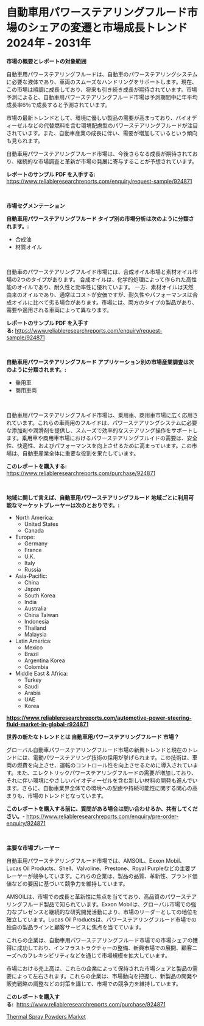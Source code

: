 <p><h1>自動車用パワーステアリングフルード市場のシェアの変遷と市場成長トレンド 2024年 - 2031年</h1></p><p><strong>市場の概要とレポートの対象範囲</strong></p>
<p><p>自動車用パワーステアリングフルードは、自動車のパワーステアリングシステムに必要な液体であり、車両のスムーズなハンドリングをサポートします。現在、この市場は順調に成長しており、将来も引き続き成長が期待されています。市場予測によると、自動車用パワーステアリングフルード市場は予測期間中に年平均成長率6％で成長すると予測されています。</p><p>市場の最新トレンドとして、環境に優しい製品の需要が高まっており、バイオディーゼルなどの代替燃料を含む環境配慮型のパワーステアリングフルードが注目されています。また、自動車産業の成長に伴い、需要が増加しているという傾向も見られます。</p><p>自動車用パワーステアリングフルード市場は、今後さらなる成長が期待されており、継続的な市場調査と革新が市場の発展に寄与することが予想されています。</p></p>
<p><strong>レポートのサンプル PDF を入手する:</strong> <a href="https://www.reliableresearchreports.com/enquiry/request-sample/924871">https://www.reliableresearchreports.com/enquiry/request-sample/924871</a></p>
<p>&nbsp;</p>
<p><strong>市場セグメンテーション</strong></p>
<p><strong>自動車用パワーステアリングフルード タイプ別の市場分析は次のように分類されます。:</strong></p>
<p><ul><li>合成油</li><li>材質オイル</li></ul></p>
<p>&nbsp;</p>
<p><p>自動車のパワーステアリングフルイド市場には、合成オイル市場と素材オイル市場の2つのタイプがあります。 合成オイルは、化学的処理によって作られた高性能のオイルであり、耐久性と効率性に優れています。 一方、素材オイルは天然由来のオイルであり、通常はコストが安価ですが、耐久性やパフォーマンスは合成オイルに比べて劣る場合があります。市場には、両方のタイプの製品があり、需要や適用される車両によって異なります。</p></p>
<p><strong>レポートのサンプル PDF を入手する:</strong>&nbsp;<a href="https://www.reliableresearchreports.com/enquiry/request-sample/924871">https://www.reliableresearchreports.com/enquiry/request-sample/924871</a></p>
<p>&nbsp;</p>
<p><strong> 自動車用パワーステアリングフルード アプリケーション別の市場産業調査は次のように分類されます。:</strong></p>
<p><ul><li>乗用車</li><li>商用車両</li></ul></p>
<p>&nbsp;</p>
<p><p>自動車用パワーステアリングフルイド市場は、乗用車、商用車市場に広く応用されています。これらの車両用のフルイドは、パワーステアリングシステムに必要な添加剤や潤滑剤を提供し、スムーズで効率的なステアリング操作をサポートします。乗用車や商用車市場におけるパワーステアリングフルイドの需要は、安全性、快適性、およびパフォーマンスを向上させるために高まっています。この市場は、自動車産業全体に重要な役割を果たしています。</p></p>
<p><strong>このレポートを購入する:</strong>&nbsp; <a href="https://www.reliableresearchreports.com/purchase/924871">https://www.reliableresearchreports.com/purchase/924871</a></p>
<p>&nbsp;</p>
<p><strong>地域に関して言えば、自動車用パワーステアリングフルード 地域ごとに利用可能なマーケットプレーヤーは次のとおりです。:</strong></p>
<p><ul>
    <li>
        North America:
        <ul>
            <li>United States</li>
            <li>Canada</li>
        </ul>
    </li>
    <li>
        Europe:
        <ul>
            <li>Germany</li>
            <li>France</li>
            <li>U.K.</li>
            <li>Italy</li>
            <li>Russia</li>
        </ul>
    </li>
    <li>
        Asia-Pacific:
        <ul>
            <li>China</li>
            <li>Japan</li>
            <li>South Korea</li>
            <li>India</li>
            <li>Australia</li>
            <li>China Taiwan</li>
            <li>Indonesia</li>
            <li>Thailand</li>
            <li>Malaysia</li>
        </ul>
    </li>
    <li>
        Latin America:
        <ul>
            <li>Mexico</li>
            <li>Brazil</li>
            <li>Argentina Korea</li>
            <li>Colombia</li>
        </ul>
    </li>
    <li>
        Middle East & Africa:
        <ul>
            <li>Turkey</li>
            <li>Saudi</li>
            <li>Arabia</li>
            <li>UAE</li>
            <li>Korea</li>
        </ul>
    </li>
    </ul></p>
<p><strong><a href="https://www.reliableresearchreports.com/automotive-power-steering-fluid-market-in-global-r924871">https://www.reliableresearchreports.com/automotive-power-steering-fluid-market-in-global-r924871</a></strong>&nbsp;</p>
<p><strong>世界の新たなトレンドとは 自動車用パワーステアリングフルード 市場？</strong></p>
<p><p>グローバル自動車パワーステアリングフルード市場の新興トレンドと現在のトレンドには、電動パワーステアリング技術の採用が挙げられます。この技術は、車両の燃費を向上させ、運転のコントロール性を向上させるために導入されています。また、エレクトリックパワーステアリングフルードの需要が増加しており、それに伴い環境にやさしいバイオディーゼルを含む新しい材料の開発も進んでいます。さらに、自動車業界全体での環境への配慮や持続可能性に関する関心の高まりも、市場のトレンドとなっています。</p></p>
<p><strong>このレポートを購入する前に、質問がある場合は問い合わせるか、共有してください。</strong>- <a href="https://www.reliableresearchreports.com/enquiry/pre-order-enquiry/924871">https://www.reliableresearchreports.com/enquiry/pre-order-enquiry/924871</a></p>
<p>&nbsp;</p>
<p><strong>主要な市場プレーヤー</strong></p>
<p><p>自動車用パワーステアリングフルード市場では、AMSOIL、Exxon Mobil、Lucas Oil Products、Shell、Valvoline、Prestone、Royal Purpleなどの主要プレーヤーが競争しています。これらの企業は、製品の品質、革新性、ブランド価値などの要因に基づいて競争力を維持しています。</p><p>AMSOILは、市場での成長と革新性に焦点を当てており、高品質のパワーステアリングフルード製品で知られています。Exxon Mobilは、グローバル市場での強力なプレゼンスと継続的な研究開発活動により、市場のリーダーとしての地位を確立しています。Lucas Oil Productsは、パワーステアリングフルード市場での独自の製品ラインと顧客サービスに焦点を当てています。</p><p>これらの企業は、自動車用パワーステアリングフルード市場での市場シェアの獲得に成功しており、インフラストラクチャーの整備、新興市場での展開、顧客ニーズへのフレキシビリティなどを通じて市場規模を拡大しています。</p><p>市場における売上高は、これらの企業によって保持された市場シェアと製品の需要によって左右されます。これらの企業は、市場動向を把握し、新製品の開発や販売戦略の調整などの対策を講じて、市場での競争力を維持しています。</p></p>
<p><strong>このレポートを購入する:</strong>&nbsp;&nbsp;<a href="https://www.reliableresearchreports.com/purchase/924871">https://www.reliableresearchreports.com/purchase/924871</a></p>
<p><p><a href="https://cautious-neon-760.notion.site/Thermal-Spray-Powders-Market-Centers-on-Aspects-such-as-Market-Growth-Market-Share-Market-Opportun-b9fc230fec1a4fb7a07d3fe8cb9f2257">Thermal Spray Powders Market</a></p></p>
